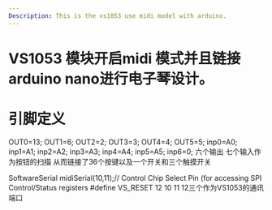 ```yaml
---
Description: This is the vs1053 use midi model with arduino.
---
```

# VS1053 模块开启midi 模式并且链接arduino nano进行电子琴设计。
# 引脚定义
OUT0=13;
OUT1=6;
OUT2=2;
OUT3=3;
OUT4=4;
OUT5=5;
inp0=A0;
inp1=A1;
inp2=A2;
inp3=A3;
inp4=A4;
inp5=A5;
inp6=0;
六个输出 七个输入作为按钮的扫描 从而链接了36个按键以及一个开关和三个触摸开关

SoftwareSerial midiSerial(10,11);// Control Chip Select Pin (for accessing SPI Control/Status registers
#define VS_RESET  12 
10 11 12三个作为VS1053的通讯端口
